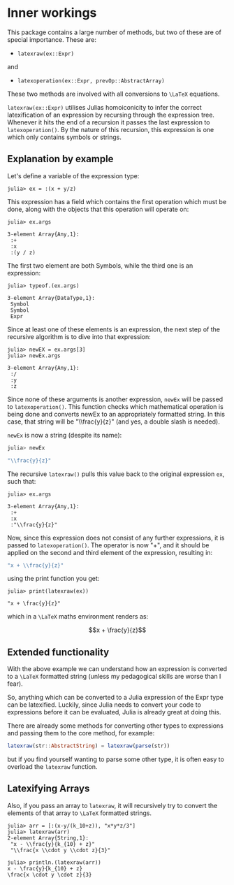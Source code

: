 # Inner workings

This package contains a large number of methods, but two of these are of special importance.
These are:

- `latexraw(ex::Expr)`

and

- `latexoperation(ex::Expr, prevOp::AbstractArray)`

These two methods are involved with all conversions to ``\LaTeX`` equations.

`latexraw(ex::Expr)` utilises Julias homoiconicity to infer the correct latexification of an expression by recursing through the expression tree. Whenever it hits the end of a recursion it passes the last expression to `latexoperation()`.
By the nature of this recursion, this expression is one which only contains symbols or strings.

## Explanation by example

Let's define a variable of the expression type:
```julia-repl
julia> ex = :(x + y/z)
```

This expression has a field which contains the first operation which must be done, along with the objects that this operation will operate on:
```julia-repl
julia> ex.args

3-element Array{Any,1}:
 :+
 :x
 :(y / z)
```

The first two element are both Symbols, while the third one is an expression:
```julia-repl
julia> typeof.(ex.args)

3-element Array{DataType,1}:
 Symbol
 Symbol
 Expr
```

Since at least one of these elements is an expression, the next step of the recursive algorithm is to dive into that expression:

```julia-repl
julia> newEX = ex.args[3]
julia> newEx.args

3-element Array{Any,1}:
 :/
 :y
 :z
```

Since none of these arguments is another expression, `newEx` will be passed to `latexoperation()`.
This function checks which mathematical operation is being done and converts newEx to an appropriately formatted string.
In this case, that string will be "\\\\frac{y}{z}" (and yes, a double slash is needed).

`newEx` is now a string (despite its name):


```julia
julia> newEx

"\\frac{y}{z}"
```

The recursive `latexraw()` pulls this value back to the original expression `ex`, such that:

```julia-repl
julia> ex.args

3-element Array{Any,1}:
 :+
 :x
 :"\\frac{y}{z}"
```

Now, since this expression does not consist of any further expressions, it is passed to `latexoperation()`.
The operator is now "+", and it should be applied on the second and third element of the expression, resulting in:

```julia
"x + \\frac{y}{z}"
```

using the print function you get:

```julia-repl
julia> print(latexraw(ex))

"x + \frac{y}{z}"
```

which in a ``\LaTeX`` maths environment renders as:

```math
x + \frac{y}{z}
```



## Extended functionality


With the above example we can understand how an expression is converted to a ``\LaTeX`` formatted string (unless my pedagogical skills are worse than I fear).

So, anything which can be converted to a Julia expression of the Expr type can be latexified.
Luckily, since Julia needs to convert your code to expressions before it can be evaluated, Julia is already great at doing this.

There are already some methods for converting other types to expressions and passing them to the core method, for example:
```julia
latexraw(str::AbstractString) = latexraw(parse(str))
```
but if you find yourself wanting to parse some other type, it is often easy to overload the `latexraw` function.


## Latexifying Arrays
Also, if you pass an array to `latexraw`, it will recursively try to convert the elements of that array to ``\LaTeX`` formatted strings.


```julia-repl
julia> arr = [:(x-y/(k_10+z)), "x*y*z/3"]
julia> latexraw(arr)
2-element Array{String,1}:
 "x - \\frac{y}{k_{10} + z}"
 "\\frac{x \\cdot y \\cdot z}{3}"

julia> println.(latexraw(arr))
x - \frac{y}{k_{10} + z}
\frac{x \cdot y \cdot z}{3}
```
